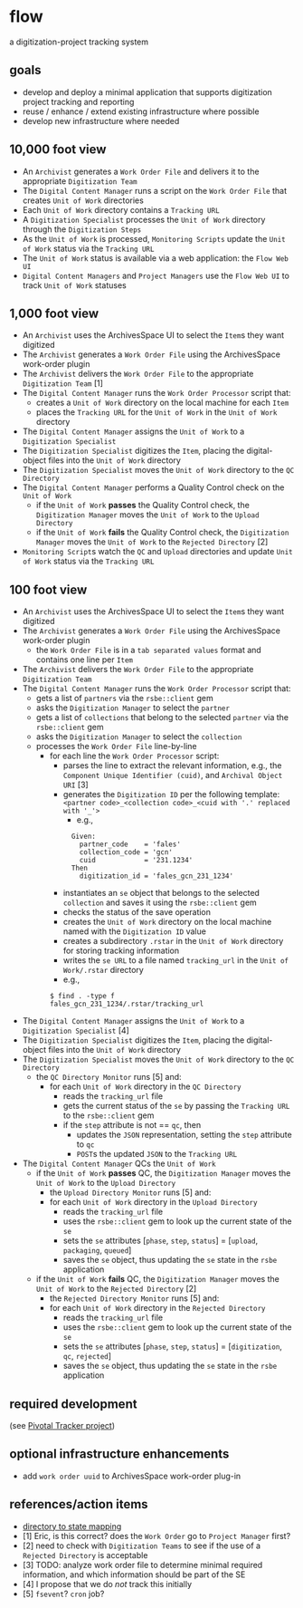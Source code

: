 # flow
a digitization-project tracking system

## goals
* develop and deploy a minimal application that supports digitization project tracking and reporting
* reuse / enhance / extend existing infrastructure where possible
* develop new infrastructure where needed


## 10,000 foot view
* An `Archivist` generates a `Work Order File` and delivers it to the appropriate `Digitization Team`
* The `Digital Content Manager` runs a script on the `Work Order File` that creates `Unit of Work` directories
* Each `Unit of Work` directory contains a `Tracking URL`
* A `Digitization Specialist` processes the `Unit of Work` directory through the `Digitization Steps`
* As the `Unit of Work` is processed, `Monitoring Scripts` update the `Unit of Work` status via the `Tracking URL`
* The `Unit of Work` status is available via a web application: the `Flow Web UI`
* `Digital Content Managers` and `Project Managers` use the `Flow Web UI` to track `Unit of Work` statuses


## 1,000 foot view
* An `Archivist` uses the ArchivesSpace UI to select the `Item`s they want digitized
* The `Archivist` generates a `Work Order File` using the ArchivesSpace work-order plugin
* The `Archivist` delivers the `Work Order File` to the appropriate `Digitization Team` [1]
* The `Digital Content Manager` runs the `Work Order Processor` script that:
  * creates a `Unit of Work` directory on the local machine for each `Item`
  * places the `Tracking URL` for the `Unit of Work` in the `Unit of Work` directory
* The `Digital Content Manager` assigns the `Unit of Work` to a `Digitization Specialist`
* The `Digitization Specialist` digitizes the `Item`, placing the digital-object files into the `Unit of Work` directory
* The `Digitization Specialist` moves the `Unit of Work` directory to the `QC Directory`
* The `Digital Content Manager` performs a Quality Control check on the `Unit of Work`
  * if the `Unit of Work` **passes** the Quality Control check, the `Digitization Manager` moves the `Unit of Work` to the `Upload Directory`
  * if the `Unit of Work` **fails** the Quality Control check, the `Digitization Manager` moves the `Unit of Work` to the `Rejected Directory` [2]
* `Monitoring Script`s watch the `QC` and `Upload` directories and update `Unit of Work` status via the `Tracking URL`

## 100 foot view
* An `Archivist` uses the ArchivesSpace UI to select the `Item`s they want digitized
* The `Archivist` generates a `Work Order File` using the ArchivesSpace work-order plugin
  * the `Work Order File` is in a `tab separated values` format and contains one line per `Item`
* The `Archivist` delivers the `Work Order File` to the appropriate `Digitization Team`
* The `Digital Content Manager` runs the `Work Order Processor` script that:
  * gets a list of `partners` via the `rsbe::client` gem
  * asks the `Digitization Manager` to select the `partner`
  * gets a list of `collections` that belong to the selected `partner` via the `rsbe::client` gem
  * asks the `Digitization Manager` to select the `collection`
  * processes the `Work Order File` line-by-line
    * for each line the `Work Order Processor` script:
      * parses the line to extract the relevant information, e.g.,  the `Component Unique Identifier (cuid)`, and `Archival Object URI` [3]
      * generates the `Digitization ID` per the following template: ```<partner code>_<collection code>_<cuid with '.' replaced with '_'>```
        * e.g.,
	    ```
          Given:
            partner_code    = 'fales'
		    collection_code = 'gcn'
		    cuid            = '231.1234'
		  Then
		    digitization_id = 'fales_gcn_231_1234'
	    ```
      * instantiates an `se` object that belongs to the selected `collection` and saves it using the `rsbe::client` gem
      * checks the status of the save operation
      * creates the `Unit of Work` directory on the local machine named with the `Digitization ID` value
      * creates a subdirectory `.rstar` in the `Unit of Work` directory for storing tracking information
      * writes the `se URL` to a file named ``tracking_url`` in the `Unit of Work/.rstar` directory
	  * e.g.,
	  ```
	  $ find . -type f
	  fales_gcn_231_1234/.rstar/tracking_url
	  ```
* The `Digital Content Manager` assigns the `Unit of Work` to a `Digitization Specialist` [4]
* The `Digitization Specialist` digitizes the `Item`, placing the digital-object files into the `Unit of Work` directory
* The `Digitization Specialist` moves the `Unit of Work` directory to the `QC Directory`
  * the `QC Directory Monitor` runs [5] and:
    * for each `Unit of Work` directory in the `QC Directory`
      * reads the ``tracking_url`` file
      * gets the current status of the `se` by passing the `Tracking URL` to the `rsbe::client` gem
      * if the `step` attribute is not == `qc`, then
        * updates the `JSON` representation, setting the `step` attribute to `qc`
        * `POST`s the updated `JSON` to the `Tracking URL`
* The `Digital Content Manager` QCs the `Unit of Work`
  * if the `Unit of Work` **passes** QC, the `Digitization Manager` moves the `Unit of Work` to the `Upload Directory`
    * the `Upload Directory Monitor` runs [5] and:
    * for each `Unit of Work` directory in the `Upload Directory`
      * reads the ``tracking_url`` file
      * uses the `rsbe::client` gem to look up the current state of the `se`
	  * sets the `se` attributes \[`phase`, `step`, `status`\] = \[`upload`, `packaging`, `queued`\]
	  * saves  the `se` object, thus updating the `se` state in the `rsbe` application
  * if the `Unit of Work` **fails** QC, the `Digitization Manager` moves the `Unit of Work` to the `Rejected Directory` [2]
    * the `Rejected Directory Monitor` runs [5] and:
    * for each `Unit of Work` directory in the `Rejected Directory`
      * reads the ``tracking_url`` file
      * uses the `rsbe::client` gem to look up the current state of the `se`
      * sets the `se` attributes \[`phase`, `step`, `status`\] = \[`digitization`, `qc`, `rejected`\]
	  * saves  the `se` object, thus updating the `se` state in the `rsbe` application

## required development
(see [Pivotal Tracker project](https://www.pivotaltracker.com/n/projects/1362644))

## optional infrastructure enhancements
* add `work order uuid` to ArchivesSpace work-order plug-in

## references/action items
* [directory to state mapping](DIR-TO-STATE-MAPPING.md)
* [1] Eric, is this correct? does the `Work Order` go to `Project Manager` first?  
* [2] need to check with `Digitization Teams` to see if the use of a `Rejected Directory` is acceptable  
* [3] TODO: analyze work order file to determine minimal required information, and which information should be part of the SE  
* [4] I propose that we do *not* track this initially
* [5] `fsevent`? `cron` job?
